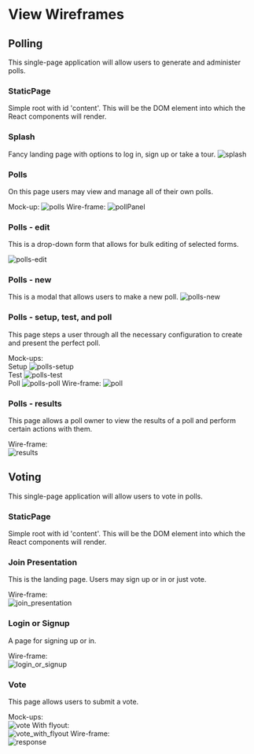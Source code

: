 # View Wireframes

## Polling
This single-page application will allow users to generate and administer polls.

### StaticPage
Simple root with id 'content'. This will be the DOM element into which the React
components will render.

### Splash
Fancy landing page with options to log in, sign up or take a tour.
![splash]

### Polls
On this page users may view and manage all of their own polls.

Mock-up:
![polls]
Wire-frame:
![pollPanel]

### Polls - edit
This is a drop-down form that allows for bulk editing of selected forms.

![polls-edit]

### Polls - new
This is a modal that allows users to make a new poll.
![polls-new]

### Polls - setup, test, and poll
This page steps a user through all the necessary configuration to create and
present the perfect poll.

Mock-ups:  
Setup
![polls-setup]  
Test
![polls-test]  
Poll
![polls-poll]
Wire-frame:
![poll]

### Polls - results
This page allows a poll owner to view the results of a poll and perform certain
actions with them.

Wire-frame:  
![results]

## Voting
This single-page application will allow users to vote in polls.


### StaticPage
Simple root with id 'content'. This will be the DOM element into which the React
components will render.

### Join Presentation
This is the landing page. Users may sign up or in or just vote.

Wire-frame:  
![join_presentation]

### Login or Signup
A page for signing up or in.

Wire-frame:  
![login_or_signup]

### Vote
This page allows users to submit a vote.

Mock-ups:  
![vote]
With flyout:  
![vote_with_flyout]
Wire-frame:  
![response]


[splash]: ./wireframes/polling/views/splash.png
[polls]: ./wireframes/polling/views/polls.png
[pollPanel]: ./wireframes/polling/views/pollpanel.png
[polls-edit]: ./wireframes/polling/views/polls-edit.png
[polls-new]: ./wireframes/polling/views/polls-new.png
[polls-setup]: ./wireframes/polling/views/polls-setup.png
[polls-test]: ./wireframes/polling/views/polls-test.png
[polls-poll]: ./wireframes/polling/views/polls-poll.png
[poll]: ./wireframes/polling/views/poll.png
[results]: ./wireframes/polling/views/results.png
[join_presentation]: ./wireframes/voting/views/join_presentation.png
[login_or_signup]: ./wireframes/voting/views/login_or_signup.png
[vote]:./wireframes/voting/views/vote.png
[vote_with_flyout]:./wireframes/voting/views/vote_with_flyout.png
[response]:./wireframes/voting/views/response.png

